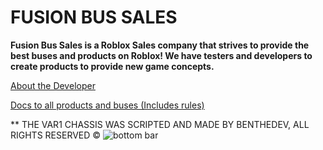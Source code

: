 # FUSION BUS SALES

**Fusion Bus Sales is a Roblox Sales company that strives to provide the best buses and products on Roblox!  We have testers and developers to create products to provide new game concepts.**

[About the Developer](https://ben-thedev.github.io/FusionBusSalesAboutTheDeveloper/)

[Docs to all products and buses (Includes rules)](https://ben-thedev.github.io/fusionbussalesdocs/)


** THE VAR1 CHASSIS WAS SCRIPTED AND MADE BY BENTHEDEV, ALL RIGHTS RESERVED ©
![bottom bar](https://github.com/user-attachments/assets/cfe3dac1-1f38-49ed-ae1e-04bb2127ea2c)
